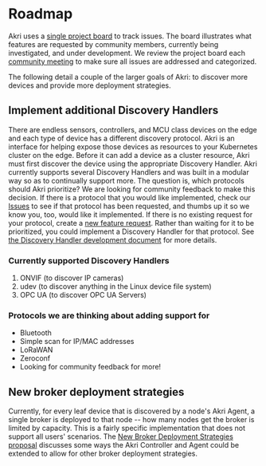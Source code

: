 # Roadmap

Akri uses a [single project board](https://github.com/project-akri/akri/projects/3) to track issues. The board illustrates what features are requested by community members, currently being investigated, and under development. We review the project board each [community meeting](https://hackmd.io/@akri/S1GKJidJd) to make sure all issues are addressed and categorized.

The following detail a couple of the larger goals of Akri: to discover more devices and provide more deployment strategies.

## Implement additional Discovery Handlers

There are endless sensors, controllers, and MCU class devices on the edge and each type of device has a different discovery protocol. Akri is an interface for helping expose those devices as resources to your Kubernetes cluster on the edge. Before it can add a device as a cluster resource, Akri must first discover the device using the appropriate Discovery Handler. Akri currently supports several Discovery Handlers and was built in a modular way so as to continually support more. The question is, which protocols should Akri prioritize? We are looking for community feedback to make this decision. If there is a protocol that you would like implemented, check our [Issues](https://github.com/project-akri/akri/issues) to see if that protocol has been requested, and thumbs up it so we know you, too, would like it implemented. If there is no existing request for your protocol, create a [new feature request](https://github.com/project-akri/akri/issues/new/choose). Rather than waiting for it to be prioritized, you could implement a Discovery Handler for that protocol. See [the Discovery Handler development document](../development/handler-development.md) for more details.

### Currently supported Discovery Handlers

1. ONVIF (to discover IP cameras)
2. udev (to discover anything in the Linux device file system)
3. OPC UA (to discover OPC UA Servers) 

### Protocols we are thinking about adding support for

* Bluetooth
* Simple scan for IP/MAC addresses
* LoRaWAN
* Zeroconf
* Looking for community feedback for more!

## New broker deployment strategies

Currently, for every leaf device that is discovered by a node's Akri Agent, a single broker is deployed to that node -- how many nodes get the broker is limited by capacity. This is a fairly specific implementation that does not support all users' scenarios. The [New Broker Deployment Strategies proposal](../../proposals/broker-deployment-strategies.md) discusses some ways the Akri Controller and Agent could be extended to allow for other broker deployment strategies.

